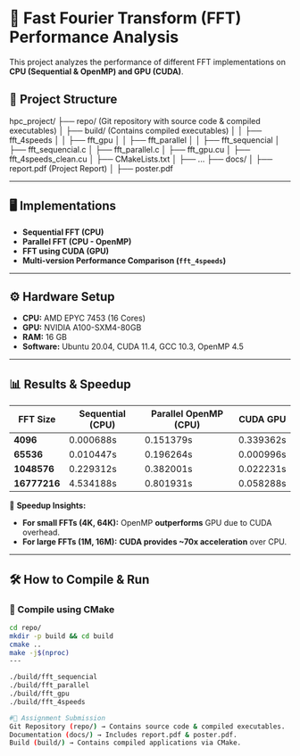# 🚀 Fast Fourier Transform (FFT) Performance Analysis

This project analyzes the performance of different FFT implementations on **CPU (Sequential & OpenMP) and GPU (CUDA)**.

## 📁 **Project Structure**

hpc_project/ ├── repo/ (Git repository with source code & compiled executables) │ ├── build/ (Contains compiled executables) │ │ ├── fft_4speeds │ │ ├── fft_gpu │ │ ├── fft_parallel │ │ ├── fft_sequencial │ ├── fft_sequencial.c │ ├── fft_parallel.c │ ├── fft_gpu.cu │ ├── fft_4speeds_clean.cu │ ├── CMakeLists.txt │ ├── ... ├── docs/ │ ├── report.pdf (Project Report) │ ├── poster.pdf


---

## **🖥 Implementations**
- **Sequential FFT (CPU)**
- **Parallel FFT (CPU - OpenMP)**
- **FFT using CUDA (GPU)**
- **Multi-version Performance Comparison (`fft_4speeds`)**

---

## **⚙️ Hardware Setup**
- **CPU:** AMD EPYC 7453 (16 Cores)
- **GPU:** NVIDIA A100-SXM4-80GB
- **RAM:** 16 GB
- **Software:** Ubuntu 20.04, CUDA 11.4, GCC 10.3, OpenMP 4.5

---

## **📊 Results & Speedup**
| FFT Size  | Sequential (CPU) | Parallel OpenMP (CPU) | CUDA GPU |
|-----------|-----------------|----------------------|---------|
| **4096**  | 0.000688s        | 0.151379s           | 0.339362s |
| **65536** | 0.010447s        | 0.196264s           | 0.000996s |
| **1048576** | 0.229312s      | 0.382001s           | 0.022231s |
| **16777216** | 4.534188s     | 0.801931s           | 0.058288s |

🚀 **Speedup Insights:**
- **For small FFTs (4K, 64K):** OpenMP **outperforms** GPU due to CUDA overhead.
- **For large FFTs (1M, 16M):** **CUDA provides ~70x acceleration** over CPU.

---

## **🛠 How to Compile & Run**
### **🔹 Compile using CMake**
```bash
cd repo/
mkdir -p build && cd build
cmake ..
make -j$(nproc)
---

./build/fft_sequencial
./build/fft_parallel
./build/fft_gpu
./build/fft_4speeds

#📜 Assignment Submission
Git Repository (repo/) → Contains source code & compiled executables.
Documentation (docs/) → Includes report.pdf & poster.pdf.
Build (build/) → Contains compiled applications via CMake.
